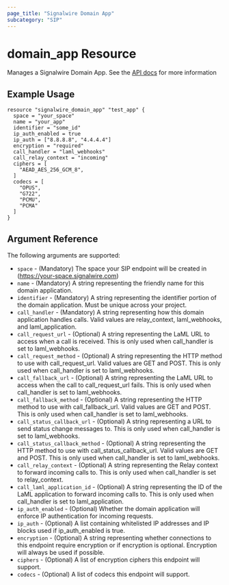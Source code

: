 ```yaml
---
page_title: "Signalwire Domain App"
subcategory: "SIP"
---
```


# domain_app Resource

Manages a Signalwire Domain App. See the [API docs](https://docs.signalwire.com/topics/relay-rest/#resources-domain-applications) for more information

## Example Usage

```hcl
resource "signalwire_domain_app" "test_app" {
  space = "your_space"
  name = "your_app"
  identifier = "some_id"
  ip_auth_enabled = true
  ip_auth = ["8.8.8.8", "4.4.4.4"]
  encryption = "required"
  call_handler = "laml_webhooks"
  call_relay_context = "incoming"
  ciphers = [
    "AEAD_AES_256_GCM_8",
  ]
  codecs = [
    "OPUS",
    "G722",
    "PCMU",
    "PCMA"
  ]
}
```

## Argument Reference

The following arguments are supported:

- `space` - (Mandatory) The space your SIP endpoint will be created in (https://your-space.signalwire.com)
- `name` - (Mandatory) A string representing the friendly name for this domain application.
- `identifier` - (Mandatory) A string representing the identifier portion of the domain application. Must be unique across your project.
- `call_handler` - (Mandatory) A string representing how this domain application handles calls. Valid values are relay_context, laml_webhooks, and laml_application.
- `call_request_url` - (Optional) A string representing the LaML URL to access when a call is received. This is only used when call_handler is set to laml_webhooks.
- `call_request_method` - (Optional) A string representing the HTTP method to use with call_request_url. Valid values are GET and POST. This is only used when call_handler is set to laml_webhooks.
- `call_fallback_url` - (Optional) A string representing the LaML URL to access when the call to call_request_url fails. This is only used when call_handler is set to laml_webhooks.
- `call_fallback_method` - (Optional) A string representing the HTTP method to use with call_fallback_url. Valid values are GET and POST. This is only used when call_handler is set to laml_webhooks.
- `call_status_callback_url` - (Optional) A string representing a URL to send status change messages to. This is only used when call_handler is set to laml_webhooks.
- `call_status_callback_method` - (Optional) A string representing the HTTP method to use with call_status_callback_url. Valid values are GET and POST. This is only used when call_handler is set to laml_webhooks.
- `call_relay_context` - (Optional) A string representing the Relay context to forward incoming calls to. This is only used when call_handler is set to relay_context.
- `call_laml_application_id` - (Optional) A string representing the ID of the LaML application to forward incoming calls to. This is only used when call_handler is set to laml_application.
- `ip_auth_enabled` - (Optional) Whether the domain application will enforce IP authentication for incoming requests.
- `ip_auth` - (Optional) A list containing whitelisted IP addresses and IP blocks used if ip_auth_enabled is true.
- `encryption` - (Optional) A string representing whether connections to this endpoint require encryption or if encryption is optional. Encryption will always be used if possible.
- `ciphers` - (Optional) A list of encryption ciphers this endpoint will support.
- `codecs` - (Optional) A list of codecs this endpoint will support.
